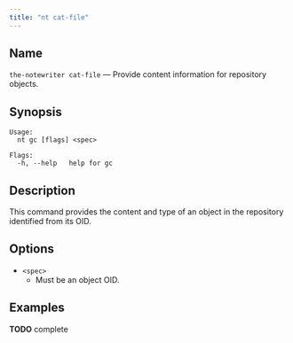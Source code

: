 ```yaml
---
title: "nt cat-file"
---
```


## Name

`the-notewriter cat-file` — Provide content information for repository objects.

## Synopsis

```
Usage:
  nt gc [flags] <spec>

Flags:
  -h, --help   help for gc
```

## Description

This command provides the content and type of an object in the repository identified from its OID.


## Options

* `<spec>`
  * Must be an object OID.

## Examples

**TODO** complete
